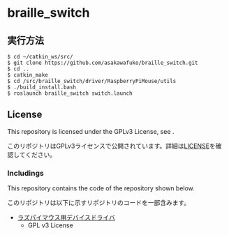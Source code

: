 # braille_switch

## 実行方法
```
$ cd ~/catkin_ws/src/
$ git clone https://github.com/asakawafuko/braille_switch.git
$ cd ..
$ catkin_make
$ cd /src/braille_switch/driver/RaspberryPiMouse/utils
$ ./build_install.bash
$ roslaunch braille_switch switch.launch
```
## License

This repository is licensed under the GPLv3 License, see [](./LICENSE).

このリポジトリはGPLv3ライセンスで公開されています。詳細は[LICENSE](./LICENSE)を確認してください。

### Includings

This repository contains the code of the repository shown below.

このリポジトリは以下に示すリポジトリのコードを一部含みます。

* [ラズパイマウス用デバイスドライバ](https://github.com/rt-net/RaspberryPiMouse)
  * GPL v3 License
